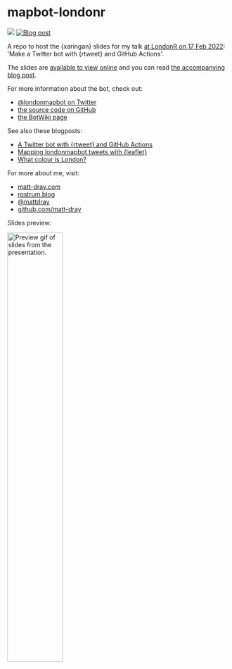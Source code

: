 
# mapbot-londonr

<!-- badges: start -->
[![](https://img.shields.io/badge/Twitter-@londonmapbot-white?style=flat&labelColor=blue&logo=Twitter&logoColor=white)](https://twitter.com/londonmapbot)
[![Blog
post](https://img.shields.io/badge/rostrum.blog-post-008900?labelColor=000000&logo=data%3Aimage%2Fgif%3Bbase64%2CR0lGODlhEAAQAPEAAAAAABWCBAAAAAAAACH5BAlkAAIAIf8LTkVUU0NBUEUyLjADAQAAACwAAAAAEAAQAAAC55QkISIiEoQQQgghRBBCiCAIgiAIgiAIQiAIgSAIgiAIQiAIgRAEQiAQBAQCgUAQEAQEgYAgIAgIBAKBQBAQCAKBQEAgCAgEAoFAIAgEBAKBIBAQCAQCgUAgEAgCgUBAICAgICAgIBAgEBAgEBAgEBAgECAgICAgECAQIBAQIBAgECAgICAgICAgECAQECAQICAgICAgICAgEBAgEBAgEBAgICAgICAgECAQIBAQIBAgECAgICAgIBAgECAQECAQIBAgICAgIBAgIBAgEBAgECAgECAgICAgICAgECAgECAgQIAAAQIKAAAh%2BQQJZAACACwAAAAAEAAQAAAC55QkIiESIoQQQgghhAhCBCEIgiAIgiAIQiAIgSAIgiAIQiAIgRAEQiAQBAQCgUAQEAQEgYAgIAgIBAKBQBAQCAKBQEAgCAgEAoFAIAgEBAKBIBAQCAQCgUAgEAgCgUBAICAgICAgIBAgEBAgEBAgEBAgECAgICAgECAQIBAQIBAgECAgICAgICAgECAQECAQICAgICAgICAgEBAgEBAgEBAgICAgICAgECAQIBAQIBAgECAgICAgIBAgECAQECAQIBAgICAgIBAgIBAgEBAgECAgECAgICAgICAgECAgECAgQIAAAQIKAAA7)](https://www.rostrum.blog/2022/02/12/mapbotr-londonr/)
<!-- badges: end -->

A repo to host the {xaringan} slides for my talk [at LondonR on 17 Feb 2022](https://ti.to/londonr/londonr-february-2022): 'Make a Twitter bot with {rtweet} and GitHub Actions'.

The slides are [available to view online](https://matt-dray.github.io/mapbot-londonr/) and you can read [the accompanying blog post](https://www.rostrum.blog/2022/02/12/mapbotr-londonr).

For more information about the bot, check out:

* [\@londonmapbot on Twitter](https://twitter.com/londonmapbot)
* [the source code on GitHub](https://github.com/matt-dray/londonmapbot)
* [the BotWiki page](https://botwiki.org/bot/londonmapbot/)

See also these blogposts:

* [A Twitter bot with {rtweet} and GitHub Actions](https://www.rostrum.blog/2020/09/21/londonmapbot/)
* [Mapping londonmapbot tweets with {leaflet}](https://www.rostrum.blog/2020/12/20/londonmapbot-leaflet/)
* [What colour is London?](https://www.rostrum.blog/2021/07/23/london-colour/)

For more about me, visit:

* [matt-dray.com](https://www.matt-dray.com/)
* [rostrum.blog](https://www.rostrum.blog/)
* [\@mattdray](https://twitter.com/mattdray)
* [github.com/matt-dray](https://github.com/matt-dray)

Slides preview:

<img src='index.gif' alt='Preview gif of slides from the presentation.' width = 50%>

